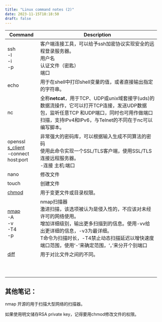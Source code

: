 ```yaml
---
title: "Linux command notes (2)"
date: 2023-11-15T18:18:50
draft: false
---
```


| Command                                                      | Description                                                  |
| ------------------------------------------------------------ | ------------------------------------------------------------ |
| ssh<br />-l<br />-i<br />-p                                  | 客户端连接工具，可以给予ssh加密协议实现安全的远程登录服务器。<br />用户名<br />认证文件（密匙）<br />端口 |
| echo                                                         | 用于在shell中打印shell变量的值，或者直接输出指定的字符串。   |
| nc                                                           | 全称**netcat**，用于TCP、UDP或unix域套接字(uds)的数据流操作，它可以打开TCP连接，发送UDP数据包，监听任意TCP 和UDP端口，同时也可用作做端口扫描，支持IPv4和IPv6，与Telnet的不同在于nc可以编写脚本。 |
| openssl<br />[s_client](https://www.openssl.org/docs/man1.0.2/man1/openssl-s_client.html)<br />-connect host:port | 非常强大的密码库，可以根据输入生成不同算法的密码<br />使用此命令实现一个SSL/TLS客户端，使用SSL/TLS连接远程服务器。<br />-连接 主机:端口 |
| nano                                                         | 修改文件                                                     |
| touch                                                        | 创建文件                                                     |
| [chmod](https://www.runoob.com/linux/linux-comm-chmod.html)  | 用于变更文件或目录权限。                                     |
| [nmap](https://man7.org/linux/man-pages/man1/nmap.1.html)<br />-A<br />-v<br />-T4<br />-p | nmap扫描器<br />激进扫描，该选项被认为是侵入性的，不应该对未经许可的网络使用。<br />增加详细级别，输出更多扫描到的信息。使用-vv给出更详细的信息，-v3为最详细。<br />T命令为扫描时长，-T4禁止动态扫描延迟以增快速度<br />端口范围，使用‘-’来确定范围，‘，’来分开个别端口 |
| [diff](https://www.man7.org/linux/man-pages/man1/diff.1.html) | 用于对比文件之间的不同。                                     |
|                                                              |                                                              |
|                                                              |                                                              |
|                                                              |                                                              |
|                                                              |                                                              |
|                                                              |                                                              |
|                                                              |                                                              |
|                                                              |                                                              |
|                                                              |                                                              |
|                                                              |                                                              |
|                                                              |                                                              |



## 其他笔记：

nmap 开源的用于扫描大型网络的扫描器。

如果使用明文储存RSA private key，记得要用chmod修改文件的权限。